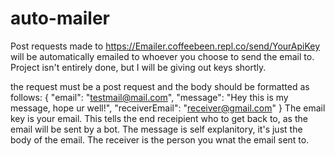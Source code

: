 # auto-mailer

Post requests made to https://Emailer.coffeebeen.repl.co/send/YourApiKey will be automatically emailed to whoever you choose to send the email to. Project isn't entirely done, but I will be giving out keys shortly.

the request must be a post request and the body should be formatted as follows:
	{
 		"email": "testmail@mail.com",
 		"message": "Hey this is my message, hope ur well!",
    	"receiverEmail": "receiver@gmail.com"
	}
The email key is your email. This tells the end receipient who to get back to, as the email will be sent by a bot.
The message is self explanitory, it's just the body of the email.
The receiver is the person you wnat the email sent to.